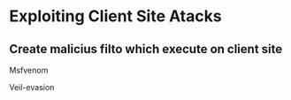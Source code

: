 
# Exploiting Client Site Atacks

## Create malicius filto which execute on client site
	
Msfvenom

Veil-evasion
